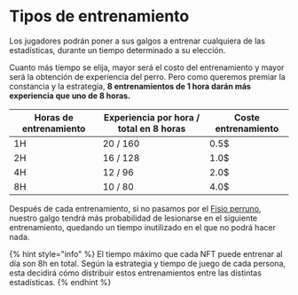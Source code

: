 # Tipos de entrenamiento

Los jugadores podrán poner a sus galgos a entrenar cualquiera de las estadísticas, durante un tiempo determinado a su elección.&#x20;

Cuanto más tiempo se elija, mayor será el costo del entrenamiento y mayor será la obtención de experiencia del perro. Pero como queremos premiar la constancia y la estrategia, **8 entrenamientos de 1 hora darán más experiencia que uno de 8 horas.**

| Horas de entrenamiento | Experiencia por hora / total en 8 horas | Coste entrenamiento |
| ---------------------- | --------------------------------------- | ------------------- |
| 1H                     | 20 / 160                                | 0.5$                |
| 2H                     | 16 / 128                                | 1.0$                |
| 4H                     | 12 / 96                                 | 2.0$                |
| 8H                     | 10 / 80                                 | 4.0$                |

Después de cada entrenamiento, si no pasamos por el [Fisio perruno](lesiones/fisio-perruno.md), nuestro galgo tendrá más probabilidad de lesionarse en el siguiente entrenamiento, quedando un tiempo inutilizado en el que no podrá hacer nada.

{% hint style="info" %}
El tiempo máximo que cada NFT puede entrenar al día son 8h en total. Según la estrategia y tiempo de juego de cada persona, esta decidirá cómo distribuir estos entrenamientos entre las distintas estadísticas.
{% endhint %}
